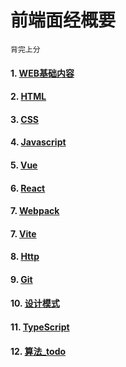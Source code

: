 # 前端面经概要
    背完上分
#### 1. [WEB基础内容](main/web.md)
#### 2. [HTML](main/html.md)
#### 3. [CSS](main/css.md)
#### 4. [Javascript](main/javascript.md)
#### 5. [Vue](main/vue.md)
#### 6. [React](main/react.md)
#### 7. [Webpack](main/webpack.md)
#### 7. [Vite](main/vite.md)
#### 8. [Http](main/http.md)
#### 9. [Git](main/git.md)
#### 10. [设计模式](main/design.md)
#### 11. [TypeScript](main/typeScript.md)
#### 12. [算法_todo](main/algorithm.md)

